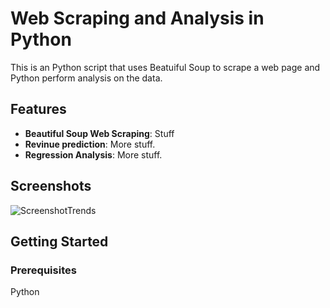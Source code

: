 # Web Scraping and Analysis in Python

This is an Python script that uses Beatuiful Soup to scrape a web page and Python perform analysis on the data.

## Features

- **Beautiful Soup Web Scraping**: Stuff
- **Revinue prediction**: More stuff.
- **Regression Analysis**: More stuff.

## Screenshots

<!-- Add screenshots of your app here, e.g., home screen, photo capture, video recording, gallery preview -->
![ScreenshotTrends](https://github.com/user-attachments/assets/a0a0c2db-9cc2-4657-a266-1dabae471298)

## Getting Started

### Prerequisites

Python
